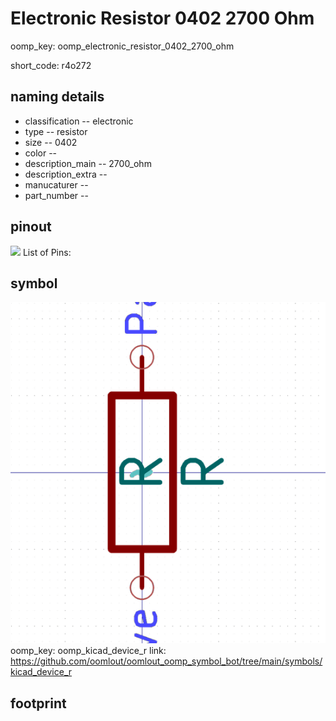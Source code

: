 # Electronic Resistor 0402 2700 Ohm
oomp_key: oomp_electronic_resistor_0402_2700_ohm  

short_code: r4o272
## naming details
* classification -- electronic
* type -- resistor
* size -- 0402
* color -- 
* description_main -- 2700_ohm
* description_extra -- 
* manucaturer -- 
* part_number -- 
## pinout
![](working_pinout_600.png)
List of Pins:

## symbol

![](symbol/0/working/working_600.png)  
oomp_key: oomp_kicad_device_r
link: https://github.com/oomlout/oomlout_oomp_symbol_bot/tree/main/symbols/kicad_device_r


## footprint
